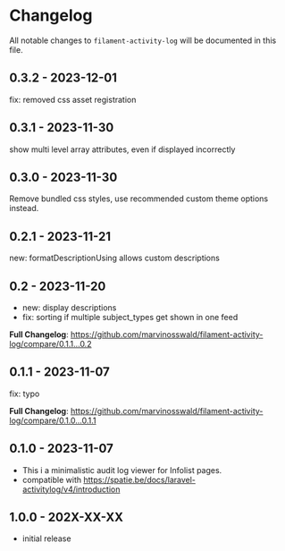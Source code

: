 # Changelog

All notable changes to `filament-activity-log` will be documented in this file.

## 0.3.2 - 2023-12-01

fix: removed css asset registration

## 0.3.1 - 2023-11-30

show multi level array attributes, even if displayed incorrectly

## 0.3.0 - 2023-11-30

Remove bundled css styles, use recommended custom theme options instead.

## 0.2.1 - 2023-11-21

new: formatDescriptionUsing allows custom descriptions

## 0.2 - 2023-11-20

- new: display descriptions
- fix: sorting if multiple subject_types get shown in one feed

**Full Changelog**: https://github.com/marvinosswald/filament-activity-log/compare/0.1.1...0.2

## 0.1.1 - 2023-11-07

fix: typo

**Full Changelog**: https://github.com/marvinosswald/filament-activity-log/compare/0.1.0...0.1.1

## 0.1.0 - 2023-11-07

- This i a minimalistic audit log viewer for Infolist pages.
- compatible with https://spatie.be/docs/laravel-activitylog/v4/introduction

## 1.0.0 - 202X-XX-XX

- initial release
